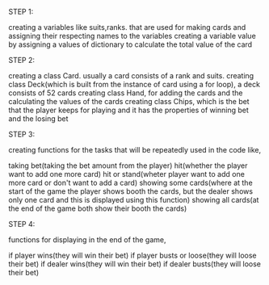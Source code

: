 STEP 1: 

creating a variables like suits,ranks. that are used for making cards and assigning their respecting names to the variables
creating a variable value by assigning a values of dictionary to calculate the total value of the card

STEP 2: 

creating a class Card. usually a card consists of a rank and suits.
creating class Deck(which is built from the instance of card using a for loop), a deck consists of 52 cards
creating class Hand, for adding the cards and the calculating the values of the cards
creating class Chips, which is the bet that the player keeps for playing and it has the properties of winning bet and the losing bet

STEP 3:

creating functions for the tasks that will be repeatedly used in the code like,

taking bet(taking the bet amount from the player)
hit(whether the player want to add one more card)
hit or stand(wheter player want to add one more card or don't want to add a card)
showing some cards(where at the start of the game the player shows booth the cards, but the dealer shows only one card and this is displayed using this function)
showing all cards(at the end of the game both show their booth the cards)

STEP 4:

functions for displaying in the end of the game,

if player wins(they will win their bet)
if player busts or loose(they will loose their bet)
if dealer wins(they will win their bet)
if dealer busts(they will loose their bet)
